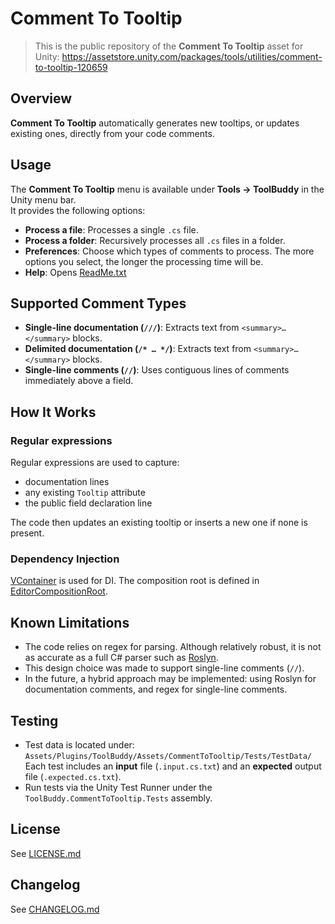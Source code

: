 # Comment To Tooltip

> This is the public repository of the **Comment To Tooltip** asset for Unity: https://assetstore.unity.com/packages/tools/utilities/comment-to-tooltip-120659

## Overview
**Comment To Tooltip** automatically generates new tooltips, or updates existing ones, directly from your code comments.

## Usage

The **Comment To Tooltip** menu is available under **Tools → ToolBuddy** in the Unity menu bar.  
It provides the following options:  
- **Process a file**: Processes a single `.cs` file.  
- **Process a folder**: Recursively processes all `.cs` files in a folder.  
- **Preferences**: Choose which types of comments to process. The more options you select, the longer the processing time will be.  
- **Help**: Opens [ReadMe.txt](Assets/Plugins/ToolBuddy/Assets/CommentToTooltip/ReadMe.txt)

## Supported Comment Types

- **Single-line documentation (`///`)**: Extracts text from `<summary>…</summary>` blocks.  
- **Delimited documentation (`/* … */`)**: Extracts text from `<summary>…</summary>` blocks.  
- **Single-line comments (`//`)**: Uses contiguous lines of comments immediately above a field.  

## How It Works

### Regular expressions

Regular expressions are used to capture:  
- documentation lines  
- any existing `Tooltip` attribute  
- the public field declaration line  

The code then updates an existing tooltip or inserts a new one if none is present.

### Dependency Injection

[VContainer](https://vcontainer.hadashikick.jp/) is used for DI. The composition root is defined in [EditorCompositionRoot](Assets/Plugins/ToolBuddy/Assets/CommentToTooltip/Editor/EditorCompositionRoot.cs).

## Known Limitations

- The code relies on regex for parsing. Although relatively robust, it is not as accurate as a full C# parser such as [Roslyn](https://github.com/dotnet/roslyn).  
- This design choice was made to support single-line comments (`//`).  
- In the future, a hybrid approach may be implemented: using Roslyn for documentation comments, and regex for single-line comments.  

## Testing

- Test data is located under:  
  `Assets/Plugins/ToolBuddy/Assets/CommentToTooltip/Tests/TestData/`  
  Each test includes an **input** file (`.input.cs.txt`) and an **expected** output file (`.expected.cs.txt`).  
- Run tests via the Unity Test Runner under the `ToolBuddy.CommentToTooltip.Tests` assembly.  

## License

See [LICENSE.md](LICENSE.md)

## Changelog

See [CHANGELOG.md](Assets/Plugins/ToolBuddy/Assets/CommentToTooltip/CHANGELOG.md)
